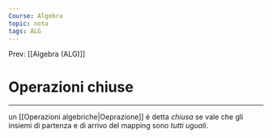 ```yaml
---
Course: Algebra
topic: nota
tags: ALG
---
```


Prev: [[Algebra (ALG)]]

# Operazioni chiuse
---
un [[Operazioni algebriche|Oeprazione]] è detta _chiusa_ se vale che gli insiemi di partenza e di arrivo del mapping sono _tutti uguali_.